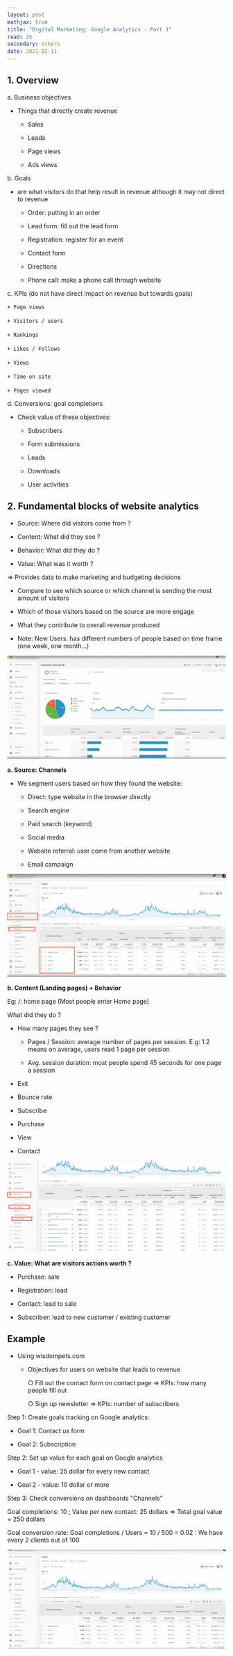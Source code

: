 ```yaml
---
layout: post
mathjax: true
title: "Digital Marketing: Google Analytics - Part 1"
read: 15
secondary: others
date: 2021-02-11
---
```

## 1. Overview 

a. Business objectives

- Things that directly create revenue

    + Sales

    + Leads

    + Page views

    + Ads views

b. Goals

- are what visitors do that help result in revenue although it may not direct to revenue

    + Order: putting in an order

    + Lead form: fill out the lead form

    + Registration: register for an event
  
    + Contact form

    + Directions

    + Phone call: make a phone call through website

c. KPIs (do not have direct impact on revenue but towards goals)

    + Page views

    + Visitors / users

    + Rankings 

    + Likes / Follows

    + Views 

    + Time on site

    + Pages viewed

d. Conversions: goal completions 

- Check value of these objectives:

    + Subscribers

    + Form submissions

    + Leads

    + Downloads

    + User activities

## 2. Fundamental blocks of website analytics

- Source: Where did visitors come from ?

- Content: What did they see ?

- Behavior: What did they do ?

- Value: What was it worth ? 

=> Provides data to make marketing and budgeting decisions

- Compare to see which source or which channel is sending the most amount of visitors

- Which of those visitors based on the source are more engage

- What they contribute to overall revenue produced

* Note: New Users: has different numbers of people based on time frame (one week, one month...)

![](/sources/digitalMarketingP1-3.png)

**a. Source: Channels**

- We segment users based on how they found the website:

    + Direct: type website in the browser directly

    + Search engine

    + Paid search (keyword)

    + Social media

    + Website referral: user come from another website

    + Email campaign

![](/sources/digitalMarketingP1-1.png)

**b. Content (Landing pages) + Behavior**

Eg: /: home page (Most people enter Home page)

What did they do ?

- How many pages they see ?
  
  + Pages / Session: average number of pages per session. E.g: 1.2 means on average, users read 1 page per session

  + Avg. session duration: most people spend 45 seconds for one page a session

- Exit 

- Bounce rate 

- Subscribe

- Purchase

- View

- Contact

![](/sources/digitalMarketingP1-2.png)

**c. Value: What are visitors actions worth ?**

- Purchase: sale

- Registration: lead

- Contact: lead to sale

- Subscriber: lead to new customer / existing customer

## Example

- Using wisdompets.com
  
	- Objectives for users on website that leads to revenue
  
		○ Fill out the contact form on contact page  => KPIs: how many people fill out

		○ Sign up newsletter  => KPIs: number of subscribers

Step 1: Create goals tracking on Google analytics:

- Goal 1: Contact us form
  
- Goal 2: Subscription
  
Step 2: Set up value for each goal on Google analytics

- Goal 1 - value: 25 dollar for every new contact
  
- Goal 2 - value: 10 dollar or more
  
Step 3: Check conversions on dashboards "Channels"

Goal completions: 10 ; Value per new contact: 25 dollars => Total goal value = 250 dollars

Goal conversion rate: Goal completions / Users = 10 / 500 = 0.02 : We have every 2 clients out of 100 

![](/sources/digitalMarketingP1-4.png)